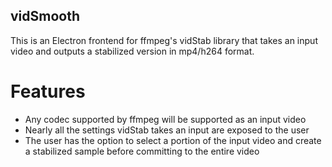 ## vidSmooth
This is an Electron frontend for ffmpeg's vidStab library that takes an input video and outputs a stabilized version in mp4/h264 format.
# Features
- Any codec supported by ffmpeg will be supported as an input video
- Nearly all the settings vidStab takes an input are exposed to the user
- The user has the option to select a portion of the input video and create a stabilized sample before committing to the entire video
